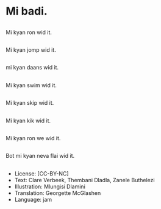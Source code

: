 # Mi badi.

##
Mi kyan ron wid it.

##
Mi kyan jomp wid it.

##
mi kyan daans wid it.

##
Mi kyan swim wid it.

##
Mi kyan skip wid it.

##
Mi kyan kik wid it.

##
Mi kyan ron we wid it.

##
Bot mi kyan neva flai wid it.

##
* License: [CC-BY-NC]
* Text: Clare Verbeek, Thembani Dladla, Zanele Buthelezi
* Illustration: Mlungisi Dlamini
* Translation: Georgette McGlashen
* Language: jam
